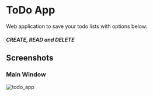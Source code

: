 # ToDo App

Web application to save your todo lists with options below:
##### CREATE, READ and DELETE

## Screenshots

### Main Window
![todo_app](https://user-images.githubusercontent.com/66511606/125758038-0ed0cdc9-87c9-404f-83d0-3971a2e666e7.png)
